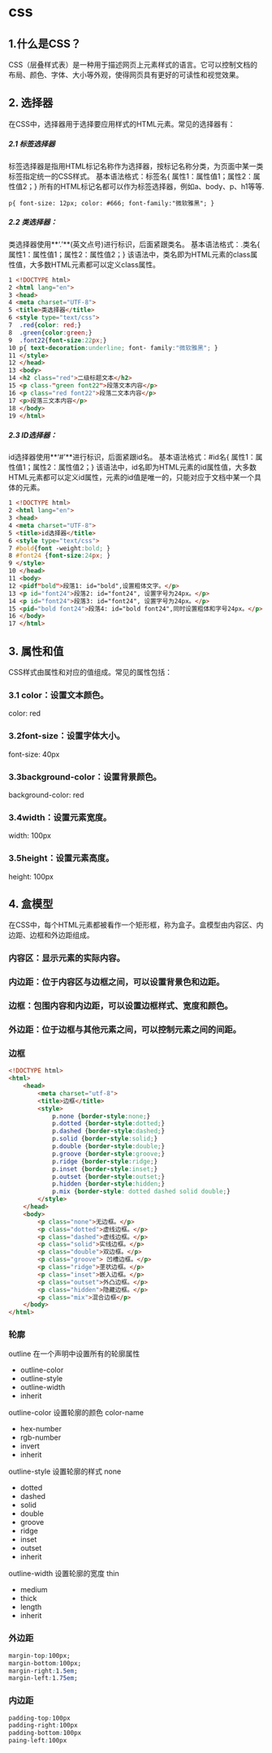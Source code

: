 # css
## 1.什么是CSS？
CSS（层叠样式表）是一种用于描述网页上元素样式的语言。它可以控制文档的布局、颜色、字体、大小等外观，使得网页具有更好的可读性和视觉效果。

## 2. 选择器
在CSS中，选择器用于选择要应用样式的HTML元素。常见的选择器有：

##### 2.1 标签选择器
标签选择器是指用HTML标记名称作为选择器，按标记名称分类，为页面中某一类标签指定统一的CSS样式。
基本语法格式：标签名{ 属性1：属性值1；属性2：属性值2；}
所有的HTML标记名都可以作为标签选择器，例如a、body、p、h1等等.
```
p{ font-size: 12px; color: #666; font-family:"微软雅黑"; }
```

##### 2.2 类选择器：
类选择器使用**‘.’**(英文点号)进行标识，后面紧跟类名。
基本语法格式：.类名{ 属性1：属性值1；属性2：属性值2；}
该语法中，类名即为HTML元素的class属性值，大多数HTML元素都可以定义class属性。
```html
1 <!DOCTYPE html>
2 <html lang="en">
3 <head>
4 <meta charset="UTF-8">
5 <title>类选择器</title>
6 <style type="text/css">
7  .red{color: red;}
8  .green{color:green;}
9  .font22{font-size:22px;}
10 p{ text-decoration:underline; font- family:"微软雅黑"; }
11 </style>
12 </head>
13 <body>
14 <h2 class="red">二级标题文本</h2>
15 <p class-"green font22">段落文本内容</p>
16 <p class="red font22">段落二文本内容</p>
17 <p>段落三文本内容</p>
18 </body>
19 </html>
```

##### 2.3 ID选择器：
id选择器使用**‘#’**进行标识，后面紧跟id名。
基本语法格式：#id名{ 属性1：属性值1；属性2：属性值2；}
该语法中，id名即为HTML元素的id属性值，大多数HTML元素都可以定义id属性，元素的id值是唯一的，只能对应于文档中某一个具体的元素。
```html
1 <!DOCTYPE html>
2 <html lang="en">
3 <head>
4 <meta charset="UTF-8">
5 <title>id选择器</title>
6 <style type="text/css">
7 #bold{font -weight:bold; }
8 #font24 {font-size:24px; }
9 </style>
10 </head>
11 <body>
12 <pidf"bold">段落1: id="bold",设置粗体文字。</p>
13 <p id="font24">段落2: id="font24", 设置字号为24px。</p>
14 <p id="font24">段落3: id="font24", 设置字号为24px。</p>
15 <pid="bold font24">段落4: id="bold font24",同时设置粗体和字号24px。</p>
16 </body>
17 </html>
```
## 3. 属性和值
CSS样式由属性和对应的值组成。常见的属性包括：

### 3.1 color：设置文本颜色。
color: red
### 3.2font-size：设置字体大小。
font-size: 40px
### 3.3background-color：设置背景颜色。
background-color: red
### 3.4width：设置元素宽度。
width: 100px
### 3.5height：设置元素高度。
height: 100px
## 4. 盒模型
在CSS中，每个HTML元素都被看作一个矩形框，称为盒子。盒模型由内容区、内边距、边框和外边距组成。

### 内容区：显示元素的实际内容。
### 内边距：位于内容区与边框之间，可以设置背景色和边距。
### 边框：包围内容和内边距，可以设置边框样式、宽度和颜色。
### 外边距：位于边框与其他元素之间，可以控制元素之间的间距。
### 边框 

```html
<!DOCTYPE html>
<html>
    <head>
        <meta charset="utf-8"> 
        <title>边框</title> 
        <style>
            p.none {border-style:none;}
            p.dotted {border-style:dotted;}
            p.dashed {border-style:dashed;}
            p.solid {border-style:solid;}
            p.double {border-style:double;}
            p.groove {border-style:groove;}
            p.ridge {border-style:ridge;}
            p.inset {border-style:inset;}
            p.outset {border-style:outset;}
            p.hidden {border-style:hidden;}
            p.mix {border-style: dotted dashed solid double;}
        </style>
    </head>
    <body>
        <p class="none">无边框。</p>
        <p class="dotted">虚线边框。</p>
        <p class="dashed">虚线边框。</p>
        <p class="solid">实线边框。</p>
        <p class="double">双边框。</p>
        <p class="groove"> 凹槽边框。</p>
        <p class="ridge">垄状边框。</p>
        <p class="inset">嵌入边框。</p>
        <p class="outset">外凸边框。</p>
        <p class="hidden">隐藏边框。</p>
        <p class="mix">混合边框</p>
    </body>
</html>
```

### 轮廓 

outline	在一个声明中设置所有的轮廓属性  
* outline-color
* outline-style
* outline-width
* inherit

outline-color	设置轮廓的颜色	color-name  
* hex-number
* rgb-number
* invert
* inherit

outline-style	设置轮廓的样式	none  
* dotted
* dashed
* solid
* double
* groove
* ridge
* inset
* outset
* inherit

outline-width	设置轮廓的宽度	thin  
* medium
* thick
* length
* inherit

### 外边距 

```css
margin-top:100px;
margin-bottom:100px;
margin-right:1.5em;
margin-left:1.75em;
```
### 内边距
```css
padding-top:100px
padding-right:100px
padding-bottom:100px
paing-left:100px
```